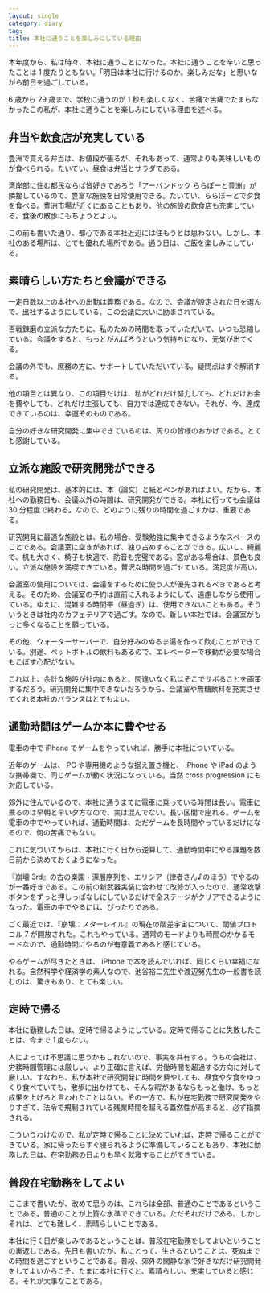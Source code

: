 ```yaml
---
layout: single
category: diary
tag:
title: 本社に通うことを楽しみにしている理由
---
```


本年度から、私は時々、本社に通うことになった。本社に通うことを辛いと思ったことは 1 度たりともない。「明日は本社に行けるのか。楽しみだな」と思いながら前日を過ごしている。

6 歳から 29 歳まで、学校に通うのが 1 秒も楽しくなく、苦痛で苦痛でたまらなかったこの私が、本社に通うことを楽しみにしている理由を述べる。

## 弁当や飲食店が充実している

豊洲で買える弁当は、お値段が張るが、それもあって、通常よりも美味しいものが食べられる。たいてい、昼食は弁当とサラダである。

湾岸部に住む都民ならば皆好きであろう「アーバンドック ららぽーと豊洲」が隣接しているので、豊富な施設を日常使用できる。たいてい、ららぽーとで夕食を食べる。豊洲市場が近くにあることもあり、他の施設の飲食店も充実している。食後の散歩にもちょうどよい。

この前も書いた通り、都心である本社近辺には住もうとは思わない。しかし、本社のある場所は、とても優れた場所である。通う日は、ご飯を楽しみにしている。

## 素晴らしい方たちと会議ができる

一定日数以上の本社への出勤は義務である。なので、会議が設定された日を選んで、出社するようにしている。この会議に大いに励まされている。

百戦錬磨の立派な方たちに、私のための時間を取っていただいて、いつも恐縮している。会議をすると、もっとがんばろうという気持ちになり、元気が出てくる。

会議の外でも、庶務の方に、サポートしていただいている。疑問点はすぐ解消する。

他の項目とは異なり、この項目だけは、私がどれだけ努力しても、どれだけお金を費やしても、どれだけ主張しても、自力では達成できない。それが、今、達成できているのは、幸運そのものである。

自分の好きな研究開発に集中できているのは、周りの皆様のおかげである。とても感謝している。

## 立派な施設で研究開発ができる

私の研究開発は、基本的には、本（論文）と紙とペンがあればよい。だから、本社への勤務日も、会議以外の時間は、研究開発ができる。本社に行っても会議は 30 分程度で終わる。なので、どのように残りの時間を過ごすかは、重要である。

研究開発に最適な施設とは、私の場合、受験勉強に集中できるようなスペースのことである。会議室に空きがあれば、独り占めすることができる。広いし、綺麗で、机も大きく、椅子も快適で、防音も完璧である。窓がある場合は、景色も良い。立派な施設を満喫できている。贅沢な時間を過ごせている。満足度が高い。

会議室の使用については、会議をするために使う人が優先されるべきであると考える。そのため、会議室の予約は直前に入れるようにして、遠慮しながら使用している。ゆえに、混雑する時間帯（昼過ぎ）は、使用できないこともある。そういうときは社内のカフェテリアで過ごす。なので、新しい本社では、会議室がもっと多くなることを願っている。

その他、ウォーターサーバーで、自分好みのぬるま湯を作って飲むことができている。別途、ペットボトルの飲料もあるので、エレベーターで移動が必要な場合もこぼす心配がない。

これ以上、余計な施設が社内にあると、間違いなく私はそこでサボることを画策するだろう。研究開発に集中できないだろうから、会議室や無糖飲料を充実させてくれる本社のバランスはとてもよい。

## 通勤時間はゲームか本に費やせる

電車の中で iPhone でゲームをやっていれば、勝手に本社についている。

近年のゲームは、 PC や専用機のような据え置き機と、 iPhone や iPad のような携帯機で、同じゲームが動く状況になっている。当然 cross progression にも対応している。

郊外に住んでいるので、本社に通うまでに電車に乗っている時間は長い。電車に乗るのは早朝と早い夕方なので、実は混んでない。長い区間で座れる。ゲームを電車の中でやっていれば、通勤時間は、ただゲームを長時間やっているだけになるので、何の苦痛でもない。

これに気づいてからは、本社に行く日から逆算して、通勤時間中にやる課題を数日前から決めておくようになった。

『崩壊 3rd』の古の楽園・深層序列を、エリシア（律者さん♪のほう）でやるのが一番好きである。この前の新武器実装に合わせて改修が入ったので、通常攻撃ボタンをずっと押しっぱなしにしているだけで全ステージがクリアできるようになった。電車の中でやるには、ぴったりである。

ごく最近では、『崩壊：スターレイル』の現在の階差宇宙について、閾値プロトコル 7 が開放された。これもやっている。通常のモードよりも時間のかかるモードなので、通勤時間にやるのが有意義であると感じている。

やるゲームが尽きたときは、 iPhone で本を読んでいれば、同じくらい幸福になれる。自然科学や経済学の素人なので、池谷裕二先生や渡辺努先生の一般書を読むのは、驚きもあり、とても楽しい。

## 定時で帰る

本社に勤務した日は、定時で帰るようにしている。定時で帰ることに失敗したことは、今まで 1 度もない。

人によっては不思議に思うかもしれないので、事実を共有する。うちの会社は、労務時間管理には厳しい。より正確に言えば、労働時間を超過する方向に対して厳しい。すなわち、私が本社で研究開発に時間を費やしても、昼食や夕食をゆっくり食べていても、散歩に出かけても、そんな暇があるならもっと働け、もっと成果を上げろと言われたことはない。その一方で、私が在宅勤務で研究開発をやりすぎて、法令で規制されている残業時間を超える蓋然性が高まると、必ず指摘される。

こういうわけなので、私が定時で帰ることに決めていれば、定時で帰ることができている。家に帰ったらすぐ寝られるように準備していることもあり、本社に勤務した日は、在宅勤務の日よりも早く就寝することができている。

## 普段在宅勤務をしてよい

ここまで書いたが、改めて思うのは、これらは全部、普通のことであるということである。普通のことが上質な水準でできている。ただそれだけである。しかしそれは、とても難しく、素晴らしいことである。

本社に行く日が楽しみであるということは、普段在宅勤務をしてよいということの裏返しである。先日も書いたが、私にとって、生きるということは、死ぬまでの時間を過ごすということである。普段、郊外の閑静な家で好きなだけ研究開発をしてよいからこそ、たまに本社に行くと、素晴らしい、充実していると感じる。それが大事なことである。
